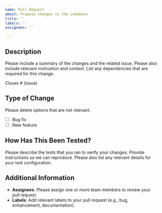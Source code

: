 ```yaml
---
name: Pull Request
about: Propose changes to the codebase
title: ''
labels: ''
assignees: ''

---
```


## Description

Please include a summary of the changes and the related issue. Please also include relevant motivation and context. List any dependencies that are required for this change.

Closes # (issue)

## Type of Change

Please delete options that are not relevant.

- [ ] Bug fix 
- [ ] New feature 

## How Has This Been Tested?

Please describe the tests that you ran to verify your changes. Provide instructions so we can reproduce. Please also list any relevant details for your test configuration.

## Additional Information

- **Assignees**: Please assign one or more team members to review your pull request.
- **Labels**: Add relevant labels to your pull request (e.g., bug, enhancement, documentation).

